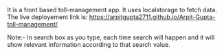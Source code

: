 It is a front based toll-management app. It uses localstorage to fetch data.
The live deployement link is: https://arpitgupta2711.github.io/Arpit-Gupta-toll-management/


Note:- In search box as you type, each time search will happen and it will show relevant information according to that search value.
